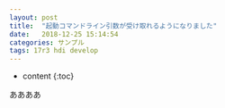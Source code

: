 ```yaml
---
layout: post
title:  "起動コマンドライン引数が受け取れるようになりました"
date:   2018-12-25 15:14:54
categories: サンプル
tags: 17r3 hdi develop
---
```


* content
{:toc}

ああああ

